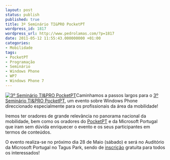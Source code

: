 ```yaml
---
layout: post
status: publish
published: true
title: 3º Seminário TI&PRO PocketPT
wordpress_id: 1817
wordpress_url: http://www.pedrolamas.com/?p=1817
date: 2011-05-12 11:55:43.000000000 +01:00
categories:
- Mobilidade
tags:
- PocketPT
- Programação
- Seminário
- Windows Phone
- WP7
- Windows Phone 7
---
```

[![](wp-content/uploads/2011/05/3º-Seminário-TIPRO-PocketPT.jpg "3º Seminário TI&PRO PocketPT")](http://mtechseminar.pocketpt.net/2011/)Caminhamos a passos largos para o [3º Seminário TI&PRO PocketPT](http://mtechseminar.pocketpt.net/2011/), um evento sobre Windows Phone direccionado especialmente para os profissionais da área da mobilidade!

Iremos ter oradores de grande relevância no panorama nacional da mobilidade, bem como os oradores do [PocketPT](http://www.pocketpt.net) e da Microsoft Portugal que iram sem dúvida enriquecer o evento e os seus participantes em termos de conteúdos.

O evento realiza-se no próximo dia 28 de Maio (sábado) e será no Auditório da Microsoft Portugal no Tagus Park, sendo de [inscrição](http://mtechseminar.pocketpt.net/2011/inscricoes.htm) gratuita para todos os interessados!
